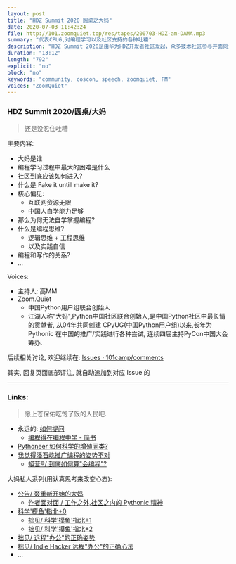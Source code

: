 ```yaml
---
layout: post
title: "HDZ Summit 2020 圆桌之大妈"
date: 2020-07-03 11:42:24 
file: http://101.zoomquiet.top/res/tapes/200703-HDZ-am-DAMA.mp3
summary: "代表CPUG,对编程学习以及社区支持的各种吐糟"
description: "HDZ Summit 2020是由华为HDZ开发者社区发起，众多技术社区参与并面向全球开发者的年度线上盛会。圆桌会议阶段, 大妈作为中国Python社区最长情贡献者分享一系列私人观点"
duration: "13:12" 
length: "792"
explicit: "no" 
block: "no" 
keywords: "community, coscon, speech, zoomquiet, FM"
voices: "ZoomQuiet"
---
```


### HDZ Summit 2020/圆桌/大妈
> 还是没忍住吐糟



主要内容:

- 大妈是谁
- 编程学习过程中最大的困难是什么
- 社区到底应该如何进入?
- 什么是 Fake it untill make it?
- 核心偏见:
    + 互联网资源无限
    + 中国人自学能力足够
- 那么为何无法自学掌握编程?
- 什么是编程思维?
    + 逻辑思维 + 工程思维
    + 以及实践自信
- 编程和写作的关系?
- ...

Voices:

- 主持人:  高MM
- Zoom.Quiet
    + 中国Python用户组联合创始人
    + 江湖人称"大妈",Python中国社区联合创始人,是中国Python社区中最长情的贡献者, 从04年共同创建 CPyUG(中国Python用户组)以来,长年为 Pythonic 在中国的推广/实践进行各种尝试, 连续四届主持PyCon中国大会筹办. 


后续相关讨论, 欢迎继续在:
[Issues · 101camp/comments](https://github.com/101camp/comments/issues)


其实, 回复页面底部评注, 就自动追加到对应 Issue 的

-------------
### Links: 
> 愿上苍保佑吃饱了饭的人民吧.

- 永远的: [如何提问](https://gitlab.com/101camp/2py/tasks/wikis/HandBooks/Hb4Ask)
    + [编程得在编程中学 - 简书](https://www.jianshu.com/p/7314179ac730)
- [Pythoneer 如何科学的增殖同类?](https://blog.101.camp/nc/181012-preNC-pythoneer-growthup/)
- [我觉得潘石屹推广编程的姿势不对](https://mp.weixin.qq.com/s/FbUYUtnSVPJseA6sBud5fQ)
    + [蟒营®/ 到底如何算"会编程"?](https://mp.weixin.qq.com/s/_yMoR4pJJGlJx51DU8xGyg)


大妈私人系列(用认真思考来改变心态):

- [公告/ 叕重新开始的大妈](https://mp.weixin.qq.com/s/N5TuRRbF485D4Q90XdDA7g)
    + [作者面对面 / 工作之外,社区之内的 Pythonic 精神](https://mp.weixin.qq.com/s/Rj3YRIpecMIsV9UzEY4_lw)
- [科学'摸鱼'指北+0](https://mp.weixin.qq.com/s/Q-keoD_3L29zKNPnwLTFXw)
    + [拙见/ 科学'摸鱼'指北+1](https://mp.weixin.qq.com/s/fnu9dtLQVc_TiShluhXccw)
    + [拙见/ 科学'摸鱼'指北+2](https://mp.weixin.qq.com/s/4NZGKhdbAaanxNKZyQR-vg)
- [拙见/ 远程"办公"的正确姿势](https://mp.weixin.qq.com/s/XzN7if9-ntvOkIbRrT4s_Q)
- [拙见/ Indie Hacker 远程"办公"的正确心法](https://mp.weixin.qq.com/s/d28HqnF5aRs0jZ4tKwSmQg)
- ... 


